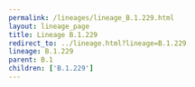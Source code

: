 ```yaml
---
permalink: /lineages/lineage_B.1.229.html
layout: lineage_page
title: Lineage B.1.229
redirect_to: ../lineage.html?lineage=B.1.229
lineage: B.1.229
parent: B.1
children: ['B.1.229']
---
```

